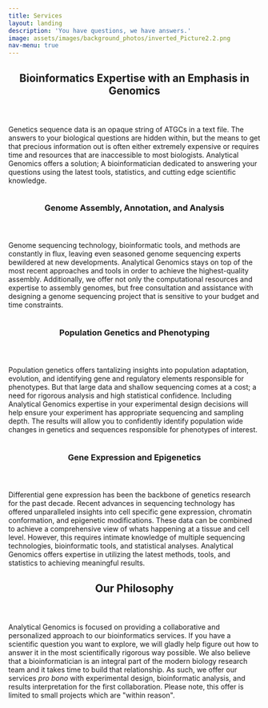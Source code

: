 ```yaml
---
title: Services
layout: landing
description: 'You have questions, we have answers.'
image: assets/images/background_photos/inverted_Picture2.2.png
nav-menu: true
---
```


<!-- Main -->
<div id="main">

<!-- One -->
<section id="one">
	<div class="inner">
		<header class="major">
			<h2> Bioinformatics Expertise with an Emphasis in Genomics</h2>
		</header>
		<p>Genetics sequence data is an opaque string of ATGCs in a text file. The answers to your biological questions are hidden within, but the means to get that precious information out is often either extremely expensive or requires time and resources that are inaccessible to most biologists. Analytical Genomics offers a solution; A bioinformatician dedicated to answering your questions using the latest tools, statistics, and cutting edge scientific knowledge.</p>
	</div>
</section>

<!-- Two -->
<section id="two" class="spotlights">
	<section>
		<a href="generic.html" class="image">
			<img src="{% link assets/images/services/snail.png %}" alt="" data-position="center center" />
		</a>
		<div class="content">
			<div class="inner">
				<header class="major">
					<h3>Genome Assembly, Annotation, and Analysis</h3>
				</header>
				<p> Genome sequencing technology, bioinformatic tools, and methods are constantly in flux, leaving even seasoned genome sequencing experts bewildered at new developments. Analytical Genomics stays on top of the most recent approaches and tools in order to achieve the highest-quality assembly. Additionally, we offer not only the computational resources and expertise to assembly genomes, but free consultation and assistance with designing a genome sequencing project that is sensitive to your budget and time constraints.</p>
			</div>
		</div>
	</section>
	<section>
		<a href="generic.html" class="image">
			<img src="{% link assets/images/services/population_genetics.png %}" alt="" data-position="top center" />
		</a>
		<div class="content">
			<div class="inner">
				<header class="major">
					<h3>Population Genetics and Phenotyping</h3>
				</header>
				<p> Population genetics offers tantalizing insights into population adaptation, evolution, and identifying gene and regulatory elements responsible for phenotypes. But that large data and shallow sequencing comes at a cost; a need for rigorous analysis and high statistical confidence. Including Analytical Genomics expertise in your experimental design decisions will help ensure your experiment has appropriate sequencing and sampling depth. The results will allow you to confidently identify population wide changes in genetics and sequences responsible for phenotypes of interest. </p>
			</div>
		</div>
	</section>
	<section>
		<a href="generic.html" class="image">
			<img src="{% link assets/images/services/Picture1.png %}" alt="" data-position="25% 25%" />
		</a>
		<div class="content">
			<div class="inner">
				<header class="major">
					<h3>Gene Expression and Epigenetics</h3>
				</header>
				<p>Differential gene expression has been the backbone of genetics research for the past decade. Recent advances in sequencing technology has offered unparalleled insights into cell specific gene expression, chromatin conformation, and epigenetic modifications. These data can be combined to achieve a comprehensive view of whats happening at a tissue and cell level. However, this requires intimate knowledge of multiple sequencing technologies, bioinformatic tools, and statistical analyses. Analytical Genomics offers expertise in utilizing the latest methods, tools, and statistics to achieving meaningful results.</p>
			</div>
		</div>
	</section>
</section>

<!-- Three -->
<section id="three">
	<div class="inner">
		<header class="major">
			<h2>Our Philosophy</h2>
		</header>
		<p> Analytical Genomics is focused on providing a collaborative and personalized approach to our bioinformatics services. If you have a scientific question you want to explore, we will gladly help figure out how to answer it in the most scientifically rigorous way possible. We also believe that a bioinformatician is an integral part of the modern biology research team and it takes time to build that relationship. As such, we offer our services <i>pro bono</i> with experimental design, bioinformatic analysis, and results interpretation for the first collaboration. Please note, this offer is limited to small projects which are "within reason".</p>
	</div>
</section>

</div>
